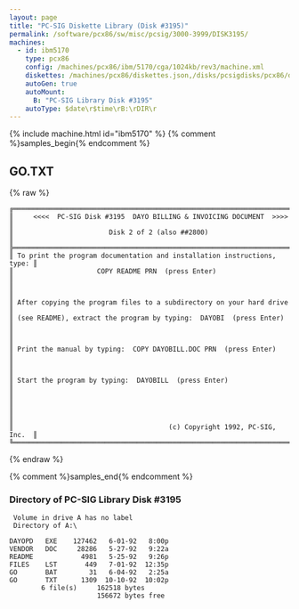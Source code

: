 ```yaml
---
layout: page
title: "PC-SIG Diskette Library (Disk #3195)"
permalink: /software/pcx86/sw/misc/pcsig/3000-3999/DISK3195/
machines:
  - id: ibm5170
    type: pcx86
    config: /machines/pcx86/ibm/5170/cga/1024kb/rev3/machine.xml
    diskettes: /machines/pcx86/diskettes.json,/disks/pcsigdisks/pcx86/diskettes.json
    autoGen: true
    autoMount:
      B: "PC-SIG Library Disk #3195"
    autoType: $date\r$time\rB:\rDIR\r
---
```


{% include machine.html id="ibm5170" %}
{% comment %}samples_begin{% endcomment %}

## GO.TXT

{% raw %}
```
╔═════════════════════════════════════════════════════════════════════════╗
║     <<<<  PC-SIG Disk #3195  DAYO BILLING & INVOICING DOCUMENT  >>>>    ║
║                        Disk 2 of 2 (also ##2800)                        ║
╠═════════════════════════════════════════════════════════════════════════╣
║ To print the program documentation and installation instructions, type: ║
║                     COPY README PRN  (press Enter)                      ║
║                                                                         ║
║ After copying the program files to a subdirectory on your hard drive    ║
║ (see README), extract the program by typing:  DAYOBI  (press Enter)     ║
║                                                                         ║
║ Print the manual by typing:  COPY DAYOBILL.DOC PRN  (press Enter)       ║
║                                                                         ║
║ Start the program by typing:  DAYOBILL  (press Enter)                   ║
║                                                                         ║
║                                                                         ║
║                                       (c) Copyright 1992, PC-SIG, Inc.  ║
╚═════════════════════════════════════════════════════════════════════════╝
```
{% endraw %}

{% comment %}samples_end{% endcomment %}

### Directory of PC-SIG Library Disk #3195

     Volume in drive A has no label
     Directory of A:\

    DAYOPD   EXE    127462   6-01-92   8:00p
    VENDOR   DOC     28286   5-27-92   9:22a
    README            4981   5-25-92   9:26p
    FILES    LST       449   7-01-92  12:35p
    GO       BAT        31   6-04-92   2:25a
    GO       TXT      1309  10-10-92  10:02p
            6 file(s)     162518 bytes
                          156672 bytes free
